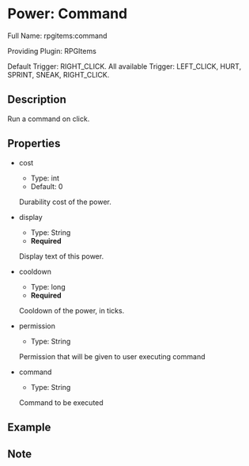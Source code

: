 # Power: Command

<!-- This file is generated ingame by `/rpgitem gen-wiki`. -->
<!-- Please only edit between "beginCustomXXXX" and "endCustomXXXX".  -->
<!-- If you want to edit description of this power or property, -->
<!-- please edit corresponding section in "resources/lang/en_US.yml" -->

Full Name: rpgitems:command

Providing Plugin: RPGItems

Default Trigger: RIGHT_CLICK. All available Trigger: LEFT_CLICK, HURT, SPRINT, SNEAK, RIGHT_CLICK.

<!-- beginCustomHeader -->
<!-- endCustomHeader -->

## Description

Run a command on click.
<!-- beginCustomDescription -->
<!-- endCustomDescription -->

## Properties

* cost

  * Type: int
  * Default: 0

  Durability cost of the power.

* display

  * Type: String
  * **Required**

  Display text of this power.

* cooldown

  * Type: long
  * **Required**

  Cooldown of the power, in ticks.

* permission

  * Type: String

  Permission that will be given to user executing command

* command

  * Type: String

  Command to be executed


<!-- beginCustomProperties -->
<!-- endCustomProperties -->

## Example

<!-- beginCustomExample -->
<!-- endCustomExample -->

## Note

<!-- beginCustomNote -->
<!-- endCustomNote -->